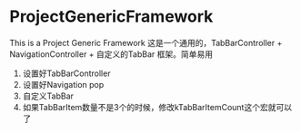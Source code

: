 # ProjectGenericFramework
This is a Project Generic Framework
这是一个通用的，TabBarController + NavigationController + 自定义的TabBar 框架。简单易用
1. 设置好TabBarController
2. 设置好Navigation pop
3. 自定义TabBar
4. 如果TabBarItem数量不是3个的时候，修改kTabBarItemCount这个宏就可以了 
